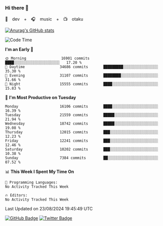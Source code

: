 ### Hi there 👋

🚀　dev　+　🎧　music　+　📺　otaku


[![Anurag's GitHub stats](https://github-readme-stats.vercel.app/api?username=koheitasaka&count_private=true&show_icons=true&theme=monokai)](https://github.com/koheitasaka/github-readme-stats)

<!--START_SECTION:waka-->
![Code Time](http://img.shields.io/badge/Code%20Time-1%2C161%20hrs%2023%20mins-blue)

**I'm an Early 🐤** 

```text
🌞 Morning                16901 commits       ████░░░░░░░░░░░░░░░░░░░░░   17.20 % 
🌆 Daytime                34686 commits       █████████░░░░░░░░░░░░░░░░   35.30 % 
🌃 Evening                31107 commits       ████████░░░░░░░░░░░░░░░░░   31.66 % 
🌙 Night                  15555 commits       ████░░░░░░░░░░░░░░░░░░░░░   15.83 % 
```
📅 **I'm Most Productive on Tuesday** 

```text
Monday                   16106 commits       ████░░░░░░░░░░░░░░░░░░░░░   16.39 % 
Tuesday                  21559 commits       █████░░░░░░░░░░░░░░░░░░░░   21.94 % 
Wednesday                18742 commits       █████░░░░░░░░░░░░░░░░░░░░   19.08 % 
Thursday                 12015 commits       ███░░░░░░░░░░░░░░░░░░░░░░   12.23 % 
Friday                   12241 commits       ███░░░░░░░░░░░░░░░░░░░░░░   12.46 % 
Saturday                 10202 commits       ███░░░░░░░░░░░░░░░░░░░░░░   10.38 % 
Sunday                   7384 commits        ██░░░░░░░░░░░░░░░░░░░░░░░   07.52 % 
```


📊 **This Week I Spent My Time On** 

```text
💬 Programming Languages: 
No Activity Tracked This Week

🔥 Editors: 
No Activity Tracked This Week
```


 Last Updated on 23/08/2024 19:45:49 UTC
<!--END_SECTION:waka-->

[![GitHub Badge](https://img.shields.io/badge/GitHub-100000?style=for-the-badge&logo=github&logoColor=white)](https://github.com/koheitasaka)
[![Twitter Badge](https://img.shields.io/badge/Twitter-1DA1F2?style=for-the-badge&logo=twitter&logoColor=white)](https://twitter.com/sleep_asleep_)
